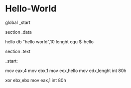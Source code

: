 # Hello-World
global _start

section .data

hello  db  "hello world",10
lenght equ  $-hello

section .text 

_start:

mov eax,4
mov ebx,1
mov ecx,hello
mov edx,lenght
int 80h

xor ebx,ebx
mov eax,1
int 80h

